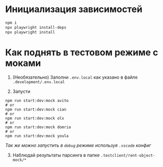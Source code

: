 # Инициализация зависимостей

```bash
npm i
npx playwright install-deps
npx playwright install
```

# Как поднять в тестовом режиме с моками

1. (Необязательно) Заполни `.env.local` как указано в файле `.development/.env.local`

2. Запусти

```shell
npm run start:dev:mock avito
# or
npm run start:dev:mock cian
# or
npm run start:dev:mock olx
# or
npm run start:dev:mock domria
# or
npm run start:dev:mock youla
```

_Так же можно запустить в `debug` режиме используя `.vscode` конфиг_

3. Наблюдай результаты парсинга в папке `.testclient/rent-object-mock/*`
